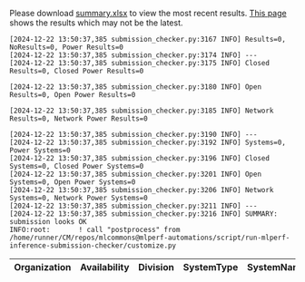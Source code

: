 Please download [summary.xlsx](summary.xlsx) to view the most recent results. [This page](https://docs.google.com/spreadsheets/d/e/2PACX-1vSCu8F7Hwck-AGJ5kWxi2G3xhO5MJoc_igybvsxjCt-2fEEYyf2BIcR0rTXW0eUzg/pubhtml) shows the results which may not be the latest. 
 ```
[2024-12-22 13:50:37,385 submission_checker.py:3167 INFO] Results=0, NoResults=0, Power Results=0
[2024-12-22 13:50:37,385 submission_checker.py:3174 INFO] ---
[2024-12-22 13:50:37,385 submission_checker.py:3175 INFO] Closed Results=0, Closed Power Results=0

[2024-12-22 13:50:37,385 submission_checker.py:3180 INFO] Open Results=0, Open Power Results=0

[2024-12-22 13:50:37,385 submission_checker.py:3185 INFO] Network Results=0, Network Power Results=0

[2024-12-22 13:50:37,385 submission_checker.py:3190 INFO] ---
[2024-12-22 13:50:37,385 submission_checker.py:3192 INFO] Systems=0, Power Systems=0
[2024-12-22 13:50:37,385 submission_checker.py:3196 INFO] Closed Systems=0, Closed Power Systems=0
[2024-12-22 13:50:37,385 submission_checker.py:3201 INFO] Open Systems=0, Open Power Systems=0
[2024-12-22 13:50:37,385 submission_checker.py:3206 INFO] Network Systems=0, Network Power Systems=0
[2024-12-22 13:50:37,385 submission_checker.py:3211 INFO] ---
[2024-12-22 13:50:37,385 submission_checker.py:3216 INFO] SUMMARY: submission looks OK
INFO:root:       ! call "postprocess" from /home/runner/CM/repos/mlcommons@mlperf-automations/script/run-mlperf-inference-submission-checker/customize.py

```

| Organization   | Availability   | Division   | SystemType   | SystemName   | Platform   | Model   | MlperfModel   | Scenario   | Result   | Accuracy   | number_of_nodes   | host_processor_model_name   | host_processors_per_node   | host_processor_core_count   | accelerator_model_name   | accelerators_per_node   | Location   | framework   | operating_system   | notes   | compliance   | errors   | version   | inferred   | has_power   | Units   | weight_data_types   |
|----------------|----------------|------------|--------------|--------------|------------|---------|---------------|------------|----------|------------|-------------------|-----------------------------|----------------------------|-----------------------------|--------------------------|-------------------------|------------|-------------|--------------------|---------|--------------|----------|-----------|------------|-------------|---------|---------------------|
